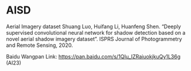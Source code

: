 # AISD
Aerial Imagery dataset
Shuang Luo, Huifang Li, Huanfeng Shen. “Deeply supervised convolutional neural network for shadow detection based on a novel aerial shadow imagery dataset”. ISPRS Journal of Photogrammetry and Remote Sensing, 2020.

Baidu Wangpan Link: https://pan.baidu.com/s/1QIu_IZRaiuokjkuQy1L36g (AI23)
